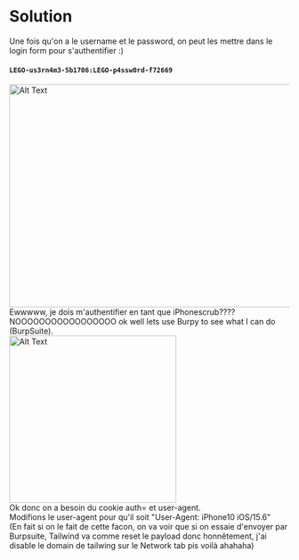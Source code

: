 # Solution
Une fois qu'on a le username et le password, on peut les mettre dans le login form pour s'authentifier :) </br>
#### ``LEGO-us3rn4m3-5b1706:LEGO-p4ssw0rd-f72669`` </br>
<img src="https://github.com/user-attachments/assets/f009dc4b-b589-4c00-9994-b184b7ee85f6" alt="Alt Text" width="600" height="400">  </br>
Ewwwww, je dois m'authentifier en tant que iPhonescrub???? NOOOOOOOOOOOOOOOOO ok well lets use Burpy to see what I can do (BurpSuite). </br>
<img src="https://github.com/user-attachments/assets/39aaee72-c5cd-420e-a61d-0e625d4c97dd" alt="Alt Text" width="300" height="300">  </br>
Ok donc on a besoin du cookie auth= et user-agent. </br>
Modifions le user-agent pour qu'il soit "User-Agent: iPhone10 iOS/15.6" </br>
(En fait si on le fait de cette facon, on va voir que si on essaie d'envoyer par Burpsuite, Tailwind va comme reset le payload donc honnêtement, j'ai disable le domain de tailwing sur le Network tab pis voilà ahahaha) </br>
